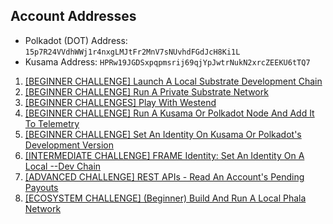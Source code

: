 ## Account Addresses

- Polkadot (DOT) Address: `15p7R24VVdhWWj1r4nxgLMJtFr2MnV7sNUvhdFGdJcH8Ki1L`
- Kusama Address: `HPRw19JGDSxpqpmsrij69qjYpJwtrNukN2xrcZEEKU6tTQ7`

1. [[BEGINNER CHALLENGE] Launch A Local Substrate Development Chain](https://github.com/nnnkit/hello_world/blob/master/local-substrate.md)
2. [[BEGINNER CHALLENGE] Run A Private Substrate Network](https://github.com/nnnkit/hello_world/blob/master/private.md)
3. [[BEGINNER CHALLENGES] Play With Westend](https://github.com/nnnkit/hello_world/blob/master/westend.md)
4. [[BEGINNER CHALLENGE] Run A Kusama Or Polkadot Node And Add It To Telemetry](https://github.com/nnnkit/hello_world/blob/master/telemetry.md)
5. [[BEGINNER CHALLENGE] Set An Identity On Kusama Or Polkadot's Development Version](https://github.com/nnnkit/hello_world/blob/master/identity.md)
6. [[INTERMEDIATE CHALLENGE] FRAME Identity: Set An Identity On A Local --Dev Chain](https://github.com/nnnkit/hello_world/blob/master/identity.md)
7. [[ADVANCED CHALLENGE] REST APIs - Read An Account's Pending Payouts](https://github.com/nnnkit/hello_world/tree/master/account-pending-payout)
8. [[ECOSYSTEM CHALLENGE] (Beginner) Build And Run A Local Phala Network](https://github.com/nnnkit/local-phala-network/blob/master/README.md)
